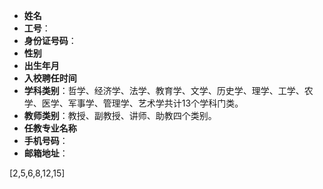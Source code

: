 - **姓名**
- **工号**：
- **身份证号码**：
- **性别**
- **出生年月**
- **入校聘任时间**
- **学科类别**：哲学、经济学、法学、教育学、文学、历史学、理学、工学、农学、医学、军事学、管理学、艺术学共计13个学科门类。
- **教师类别**：教授、副教授、讲师、助教四个类别。
- **任教专业名称**
- **手机号码**：
- **邮箱地址**：

[2,5,6,8,12,15]